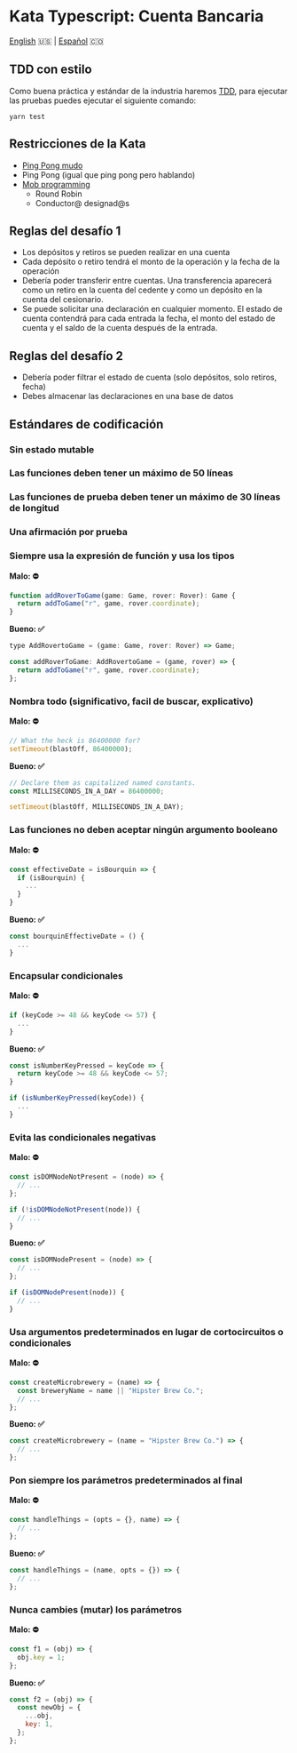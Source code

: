 # Kata Typescript: Cuenta Bancaria

[English](README.md) 🇺🇸 | [Español](README.es.md) 🇨🇴

## TDD con estilo

Como buena práctica y estándar de la industria haremos [TDD](https://en.wikipedia.org/wiki/Test-driven_development), para ejecutar las pruebas puedes ejecutar el siguiente comando:

```
yarn test
```

## Restricciones de la Kata

- [Ping Pong mudo](https://kata-log.rocks/mute-ping-pong)
- Ping Pong (igual que ping pong pero hablando)
- [Mob programming](https://kata-log.rocks/mob-programming)
  - Round Robin
  - Conductor@ designad@s

## Reglas del desafío 1

- Los depósitos y retiros se pueden realizar en una cuenta
- Cada depósito o retiro tendrá el monto de la operación y la fecha de la operación
- Debería poder transferir entre cuentas. Una transferencia aparecerá como un retiro en la cuenta del cedente y como un depósito en la cuenta del cesionario.
- Se puede solicitar una declaración en cualquier momento. El estado de cuenta contendrá para cada entrada la fecha, el monto del estado de cuenta y el saldo de la cuenta después de la entrada.

## Reglas del desafío 2

- Debería poder filtrar el estado de cuenta (solo depósitos, solo retiros, fecha)
- Debes almacenar las declaraciones en una base de datos

## Estándares de codificación

### Sin estado mutable

### Las funciones deben tener un máximo de 50 líneas

### Las funciones de prueba deben tener un máximo de 30 líneas de longitud

### Una afirmación por prueba

### Siempre usa la expresión de función y usa los tipos

**Malo: ⛔️**

```javascript
function addRoverToGame(game: Game, rover: Rover): Game {
  return addToGame("r", game, rover.coordinate);
}
```

**Bueno: ✅**

```javascript
type AddRovertoGame = (game: Game, rover: Rover) => Game;

const addRoverToGame: AddRovertoGame = (game, rover) => {
  return addToGame("r", game, rover.coordinate);
};
```

### Nombra todo (significativo, facil de buscar, explicativo)

**Malo: ⛔️**

```javascript
// What the heck is 86400000 for?
setTimeout(blastOff, 86400000);
```

**Bueno: ✅**

```javascript
// Declare them as capitalized named constants.
const MILLISECONDS_IN_A_DAY = 86400000;

setTimeout(blastOff, MILLISECONDS_IN_A_DAY);
```

### Las funciones no deben aceptar ningún argumento booleano

**Malo: ⛔️**

```javascript
const effectiveDate = isBourquin => {
  if (isBourquin) {
    ...
  }
}
```

**Bueno: ✅**

```javascript
const bourquinEffectiveDate = () {
  ...
}
```

### Encapsular condicionales

**Malo: ⛔️**

```javascript
if (keyCode >= 48 && keyCode <= 57) {
  ...
}
```

**Bueno: ✅**

```javascript
const isNumberKeyPressed = keyCode => {
  return keyCode >= 48 && keyCode <= 57;
}

if (isNumberKeyPressed(keyCode)) {
  ...
}
```

### Evita las condicionales negativas

**Malo: ⛔️**

```javascript
const isDOMNodeNotPresent = (node) => {
  // ...
};

if (!isDOMNodeNotPresent(node)) {
  // ...
}
```

**Bueno: ✅**

```javascript
const isDOMNodePresent = (node) => {
  // ...
};

if (isDOMNodePresent(node)) {
  // ...
}
```

### Usa argumentos predeterminados en lugar de cortocircuitos o condicionales

**Malo: ⛔️**

```javascript
const createMicrobrewery = (name) => {
  const breweryName = name || "Hipster Brew Co.";
  // ...
};
```

**Bueno: ✅**

```javascript
const createMicrobrewery = (name = "Hipster Brew Co.") => {
  // ...
};
```

### Pon siempre los parámetros predeterminados al final

**Malo: ⛔️**

```javascript
const handleThings = (opts = {}, name) => {
  // ...
};
```

**Bueno: ✅**

```javascript
const handleThings = (name, opts = {}) => {
  // ...
};
```

### Nunca cambies (mutar) los parámetros

**Malo: ⛔️**

```javascript
const f1 = (obj) => {
  obj.key = 1;
};
```

**Bueno: ✅**

```javascript
const f2 = (obj) => {
  const newObj = {
    ...obj,
    key: 1,
  };
};
```
